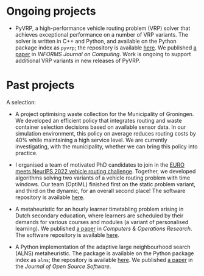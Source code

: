 <!--
.. title: Projects
.. slug: projects
.. date: 2020-11-23 18:53:07 UTC+01:00
.. updated: 2024-08-28 21:09 UTC+01:00
.. tags: 
.. category: 
.. link: 
.. description: 
.. type: text
-->

# Ongoing projects

- PyVRP, a high-performance vehicle routing problem (VRP) solver that achieves exceptional performance on a number of VRP variants.
  The solver is written in C++ and Python, and available on the Python package index as `pyvrp`; the repository is available [here](https://github.com/PyVRP/PyVRP/).
  We published [a paper](https://doi.org/10.1287/ijoc.2023.0055) in _INFORMS Journal on Computing_.
  Work is ongoing to support additional VRP variants in new releases of PyVRP.

# Past projects

A selection:

- A project optimising waste collection for the Municipality of Groningen.
  We developed an efficient policy that integrates routing and waste container selection decisions based on available sensor data.
  In our simulation environment, this policy on average reduces routing costs by 40% while maintaining a high service level.
  We are currently investigating, with the municipality, whether we can bring this policy into practice.

- I organised a team of motivated PhD candidates to join in the [EURO meets NeurIPS 2022 vehicle routing challenge](https://euro-neurips-vrp-2022.challenges.ortec.com/).
  Together, we developed algorithms solving two variants of a vehicle routing problem with time windows.
  Our team (OptiML) finished first on the static problem variant, and third on the dynamic, for an overall second place!
  The software repository is available [here](https://github.com/N-Wouda/Euro-NeurIPS-2022).

- A metaheuristic for an hourly learner timetabling problem arising in Dutch secondary education, where learners are scheduled by their demands for various courses and modules (a variant of personalised learning).
  We published [a paper](https://doi.org/10.1016/j.cor.2022.106089) in _Computers & Operations Research_.
  The software repository is available [here](https://github.com/N-Wouda/PL-Heuristic).

- A Python implementation of the adaptive large neighbourhood search (ALNS) metaheuristic.
  The package is available on the Python package index as `alns`; the repository is available [here](https://github.com/N-Wouda/ALNS).
  We published [a paper](https://doi.org/10.21105/joss.05028) in the _Journal of Open Source Software_.
